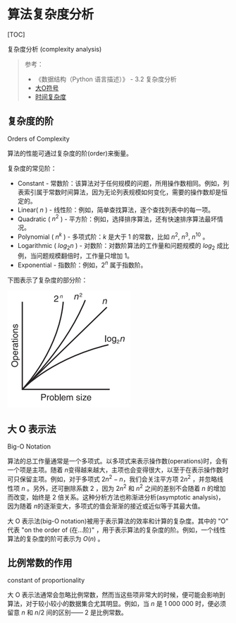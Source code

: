 # 算法复杂度分析

[TOC]

复杂度分析 (complexity analysis)

> 参考：
>
> - 《数据结构（Python 语言描述）》 - 3.2 复杂度分析
> - [大O符号](https://zh.wikipedia.org/wiki/%E5%A4%A7O%E7%AC%A6%E5%8F%B7)
> - [时间复杂度](https://zh.wikipedia.org/wiki/%E6%97%B6%E9%97%B4%E5%A4%8D%E6%9D%82%E5%BA%A6)

## 复杂度的阶

Orders of Complexity

算法的性能可通过复杂度的阶(order)来衡量。

复杂度的常见阶：

- Constant - 常数阶：该算法对于任何规模的问题，所用操作数相同。例如，列表索引属于常数时间算法，因为无论列表规模如何变化，需要的操作数却是恒定的。
- Linear( $n$ ) - 线性阶：例如，简单查找算法，逐个查找列表中的每一项。
- Quadratic ( $n^2$ ) - 平方阶：例如，选择排序算法，还有快速排序算法最坏情况。
- Polynomial ( $n^k$ ) - 多项式阶：$k$ 是大于 1 的常数，比如 $n^2$,  $n^3$, $n^{10}$ 。
- Logarithmic ( $log_2n$ )  - 对数阶：对数阶算法的工作量和问题规模的 $log_2$ 成比例，当问题规模翻倍时，工作量只增加 1。
- Exponential - 指数阶：例如，$2^n$ 属于指数阶。

下图表示了复杂度的部分阶：

![复杂度的阶](../images/复杂度的阶.png)

## 大 O 表示法

Big-O Notation    

算法的总工作量通常是一个多项式。以多项式来表示操作数(operations)时，会有一个项是主项。随着 $n​$ 变得越来越大，主项也会变得很大，以至于在表示操作数时可只保留主项。例如，对于多项式 $2n^2 - n​$ ，我们会关注平方项 $2n^2​$ ，并忽略线性项 $n​$ 。另外，还可删除系数 $2​$ ，因为 $2n^2​$ 和 $n^2​$ 之间的差别不会随着 $n​$ 的增加而改变，始终是 2 倍关系。这种分析方法也称渐进分析(asymptotic analysis)，因为随着 $n​$ 的逐渐变大，多项式的值会渐渐的接近或近似等于其最大值。

大 O 表示法(big-O notation)被用于表示算法的效率和计算的复杂度。其中的 "O" 代表 "on the order of (在...阶)" ，用于表示算法的复杂度的阶。例如，一个线性算法的复杂度的阶可表示为 $O(n)$ 。

## 比例常数的作用

constant of proportionality    

大 O 表示法通常会忽略比例常数，然而当这些项非常大的时候，便可能会影响到算法，对于较小较小的数据集合尤其明显。例如，当 $n$ 是 1 000 000 时，便必须留意 $n$ 和 $n/2$ 间的区别—— 2 是比例常数。







